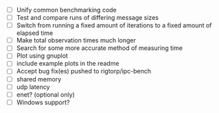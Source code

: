 - [ ] Unify common benchmarking code
- [ ] Test and compare runs of differing message sizes
- [ ] Switch from running a fixed amount of iterations to a fixed amount of elapsed time
- [ ] Make total observation times much longer
- [ ] Search for some more accurate method of measuring time
- [ ] Plot using gnuplot
- [ ] include example plots in the readme
- [ ] Accept bug fix(es) pushed to rigtorp/ipc-bench
- [ ] shared memory
- [ ] udp latency
- [ ] enet? (optional only)
- [ ] Windows support?
